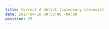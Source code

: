 ```yaml
---
title: Correct A defect (pulmonary stenosis)
date: 2017-04-10 00:50:00 -04:00
position: 25
---
```


